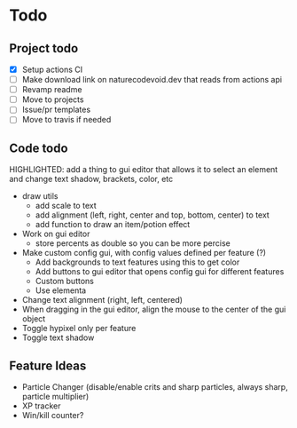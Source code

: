 # Todo

## Project todo

-   [x] Setup actions CI
-   [ ] Make download link on naturecodevoid.dev that reads from actions api
-   [ ] Revamp readme
-   [ ] Move to projects
-   [ ] Issue/pr templates
-   [ ] Move to travis if needed

## Code todo

HIGHLIGHTED: add a thing to gui editor that allows it to select an element and change text shadow, brackets, color, etc

-   draw utils
    -   add scale to text
    -   add alignment (left, right, center and top, bottom, center) to text
    -   add function to draw an item/potion effect
-   Work on gui editor
    -   store percents as double so you can be more percise
-   Make custom config gui, with config values defined per feature (?)
    -   Add backgrounds to text features using this to get color
    -   Add buttons to gui editor that opens config gui for different features
    -   Custom buttons
    -   Use elementa
-   Change text alignment (right, left, centered)
-   When dragging in the gui editor, align the mouse to the center of the gui object
-   Toggle hypixel only per feature
-   Toggle text shadow

## Feature Ideas

-   Particle Changer (disable/enable crits and sharp particles, always sharp, particle multiplier)
-   XP tracker
-   Win/kill counter?
